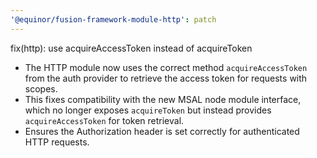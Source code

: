 ```yaml
---
'@equinor/fusion-framework-module-http': patch
---
```


fix(http): use acquireAccessToken instead of acquireToken

- The HTTP module now uses the correct method `acquireAccessToken` from the auth provider to retrieve the access token for requests with scopes.
- This fixes compatibility with the new MSAL node module interface, which no longer exposes `acquireToken` but instead provides `acquireAccessToken` for token retrieval.
- Ensures the Authorization header is set correctly for authenticated HTTP requests.
